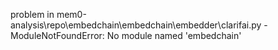 problem in mem0-analysis\repo\embedchain\embedchain\embedder\clarifai.py - ModuleNotFoundError: No module named 'embedchain'
